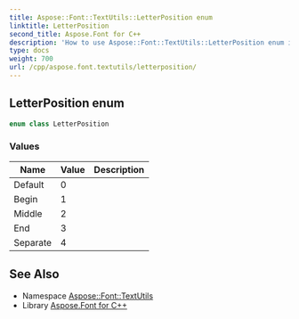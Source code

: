 ```yaml
---
title: Aspose::Font::TextUtils::LetterPosition enum
linktitle: LetterPosition
second_title: Aspose.Font for C++
description: 'How to use Aspose::Font::TextUtils::LetterPosition enum in C++.'
type: docs
weight: 700
url: /cpp/aspose.font.textutils/letterposition/
---
```

## LetterPosition enum




```cpp
enum class LetterPosition
```

### Values

| Name | Value | Description |
| --- | --- | --- |
| Default | 0 |  |
| Begin | 1 |  |
| Middle | 2 |  |
| End | 3 |  |
| Separate | 4 |  |

## See Also

* Namespace [Aspose::Font::TextUtils](../)
* Library [Aspose.Font for C++](../../)
